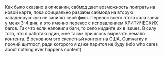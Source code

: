 Как было сказано в описании, сабмод дает возможность поиграть на новой карте, пока официально разрабы сабмода на вторую западнорусскую не запилят свой фикс. Перенос всего этого кала занял у меня 3-4 дня, и это именно перенос с исправлением КРИТИЧЕСКИХ багов. Так что если наловили баги, то село кидайте их в issues. 
В силу того, что я работаю один, мне также пришлось вырезать немало контента. В основном это скелетный контент на США, Cumчатку и прочий щитпост, ради которого я даже парится не буду (ибо who cares about nothing ever happens content).  
